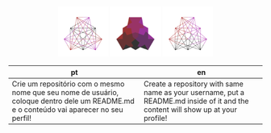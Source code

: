 <p align="center">
  <img src="https://raw.githubusercontent.com/darakeon/shield-gen/main/shield-interpolated.svg" alt="escudo interpolado" title="escudo interpolado" width="100px" />
  <img src="https://raw.githubusercontent.com/darakeon/shield-gen/main/shield-filled.svg" alt="escudo preenchido" title="escudo preenchido" width="100px" />
  <img src="https://raw.githubusercontent.com/darakeon/shield-gen/main/shield-grouped.svg" alt="escudo cores por lado" title="escudo cores por lado" width="100px" />
</p>

| pt | en |
| --- | --- |
| Crie um repositório com o mesmo nome que seu nome de usuário, coloque dentro dele um README.md e o conteúdo vai aparecer no seu perfil! | Create a repository with same name as your username, put a README.md inside of it and the content will show up at your profile! |
